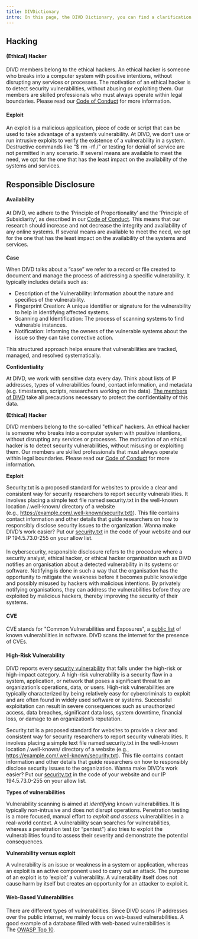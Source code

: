 ```yaml
---
title: DIVDictionary
intro: On this page, the DIVD Dictionary, you can find a clarification of the cyber security words and phrases you can find on our website. The DIVDictionary intends to explain what each of the words specifically means for DIVD.
---
```


## Hacking

#### **(Ethical) Hacker**

DIVD members belong to the ethical hackers. An ethical hacker is someone who breaks into a computer system with positive intentions, without disrupting any services or processes. The motivation of an ethical hacker is to detect security vulnerabilities, without abusing or exploiting them. Our members are skilled professionals who must always operate within legal boundaries. Please read our [Code of Conduct](https://www.divd.nl/what-we-do/code-of-conduct/) for more information.

#### **Exploit**

An exploit is a malicious application, piece of code or script that can be used to take advantage of a system’s vulnerability. At DIVD, we don’t use or run intrusive exploits to verify the existence of a vulnerability in a system. Destructive commands like “$ rm -rf /” or testing for denial of service are not permitted in any scenario. If several means are available to meet the need, we opt for the one that has the least impact on the availability of the systems and services.

## **Responsible Disclosure**

#### **Availability**

At DIVD, we adhere to the ‘Principle of Proportionality’ and the ‘Principle of Subsidiarity’, as described in our [Code of Conduct](https://www.divd.nl/what-we-do/code-of-conduct/). This means that our research should increase and not decrease the integrity and availability of any online systems. If several means are available to meet the need, we opt for the one that has the least impact on the availability of the systems and services.

####

**Case**

When DIVD talks about a “case” we refer to a record or file created to document and manage the process of addressing a specific vulnerability. It typically includes details such as:

- Description of the Vulnerability: Information about the nature and specifics of the vulnerability.
- Fingerprint Creation: A unique identifier or signature for the vulnerability to help in identifying affected systems.
- Scanning and Identification: The process of scanning systems to find vulnerable instances.
- Notification: Informing the owners of the vulnerable systems about the issue so they can take corrective action.

This structured approach helps ensure that vulnerabilities are tracked, managed, and resolved systematically.

**Confidentiality**

At DIVD, we work with sensitive data every day. Think about lists of IP addresses, types of vulnerabilities found, contact information, and metadata (e.g. timestamps, scripts, researchers working on the data). [The members of DIVD](https://www.divd.nl/who-we-are/team/) take all precautions necessary to protect the confidentiality of this data.

**(Ethical) Hacker** 

DIVD members belong to the so-called "ethical" hackers. An ethical hacker is someone who breaks into a computer system with positive intentions, without disrupting any services or processes. The motivation of an ethical hacker is to detect security vulnerabilities, without misusing or exploiting them. Our members are skilled professionals that must always operate within legal boundaries. Please read our [Code of Conduct](https://www.divd.nl/what-we-do/code-of-conduct/) for more information. 

**Exploit**

Security.txt is a proposed standard for websites to provide a clear and consistent way for security researchers to report security vulnerabilities. It involves placing a simple text file named security.txt in the well-known location /.well-known/ directory of a website (e.g., [https://example.com/.well-known/security.txt)](https://example.com/.well-known/security.txt)). This file contains contact information and other details that guide researchers on how to responsibly disclose security issues to the organization. Wanna make DIVD’s work easier? Put our [security.txt](https://securitytxt.org/) in the code of your website and our IP 194.5.73.0-255 on your allow list.

####

In cybersecurity, responsible disclosure refers to the procedure where a security analyst, ethical hacker, or ethical hacker organisation such as DIVD notifies an organisation about a detected vulnerability in its systems or software. Notifying is done in such a way that the organisation has the opportunity to mitigate the weakness before it becomes public knowledge and possibly misused by hackers with malicious intentions. By privately notifying organisations, they can address the vulnerabilities before they are exploited by malicious hackers, thereby improving the security of their systems.

#### CVE

CVE stands for "Common Vulnerabilities and Exposures", a [public list](https://cve.mitre.org/cve/search_cve_list.html) of known vulnerabilities in software. DIVD scans the internet for the presence of CVEs.

#### **High-Risk Vulnerability**

DIVD reports every [security vulnerability](https://www.divd.nl/why-our-work-matters/) that falls under the high-risk or high-impact category. A high-risk vulnerability is a security flaw in a system, application, or network that poses a significant threat to an organization’s operations, data, or users. High-risk vulnerabilities are typically characterized by being relatively easy for cybercriminals to exploit and are often found in widely used software or systems. Successful exploitation can result in severe consequences such as unauthorized access, data breaches, significant data loss, system downtime, financial loss, or damage to an organization’s reputation.

Security.txt is a proposed standard for websites to provide a clear and consistent way for security researchers to report security vulnerabilities. It involves placing a simple text file named security.txt in the well-known location /.well-known/ directory of a website (e.g., https://example.com/.well-known/security.txt). This file contains contact information and other details that guide researchers on how to responsibly disclose security issues to the organization. Wanna make DIVD's work easier? Put our [security.txt](https://securitytxt.org/) in the code of your website and our IP 194.5.73.0-255 on your allow list.

**Types of vulnerabilities**

Vulnerability scanning is aimed at *identifying* known vulnerabilities. It is typically non-intrusive and does not disrupt operations. Penetration testing is a more focused, manual effort to *exploit and assess* vulnerabilities in a real-world context. A vulnerability scan searches for vulnerabilities, whereas a penetration test (or “pentest”) also tries to exploit the vulnerabilities found to assess their severity and demonstrate the potential consequences.

**Vulnerability versus exploit**

A vulnerability is an issue or weakness in a system or application, whereas an exploit is an active component used to carry out an attack. The purpose of an exploit is to ‘exploit’ a vulnerability. A vulnerability itself does not cause harm by itself but creates an opportunity for an attacker to exploit it.

#### **Web-Based Vulnerabilities**

There are different types of vulnerabilities. Since DIVD scans IP addresses over the public internet, we mainly focus on web-based vulnerabilities. A good example of a database filled with web-based vulnerabilities is The [OWASP Top 10](https://owasp.org/www-project-top-ten/).
